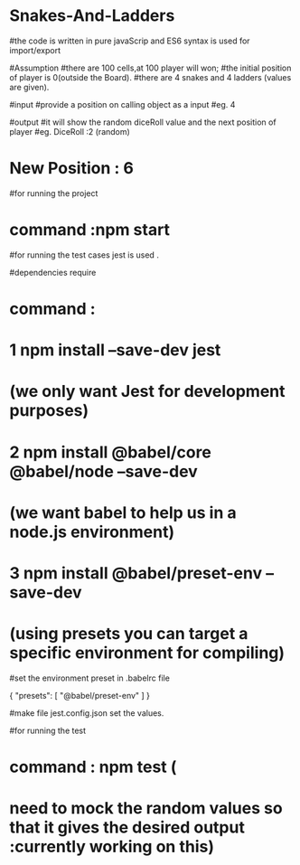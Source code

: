 # Snakes-And-Ladders

#the code is written in pure javaScrip and ES6 syntax is used for import/export

#Assumption 
#there are 100 cells,at 100 player will won;
#the initial position of player is 0(outside the Board).
#there are 4 snakes and 4 ladders (values are given).

#input 
#provide a position on calling object as a input
#eg. 4

#output
#it will show the random diceRoll value and the next position of player
#eg. DiceRoll :2 (random)
   # New Position : 6
    
    
  #for running the project
  # command    :npm start
   
 #for running the test cases jest is used .

#dependencies require
 # command :
  
#  1  npm install –save-dev jest
#    (we only want Jest for development purposes)
#  2  npm install @babel/core @babel/node –save-dev
#    (we want babel to help us in a node.js environment)
#  3  npm install @babel/preset-env –save-dev
#    (using presets you can target a specific environment for compiling)

  #set the environment preset in .babelrc file

{
    "presets": [
        "@babel/preset-env"
    ]
}

#make file jest.config.json set the values.

#for running the test 
 # command : npm test  (
 #  need to mock the random values so that it gives the desired output :currently working on this)



 
